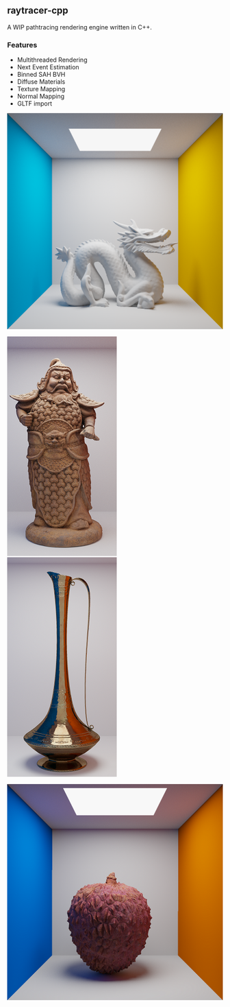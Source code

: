## raytracer-cpp

A WIP pathtracing rendering engine written in C++.

### Features
-  Multithreaded Rendering
-  Next Event Estimation
-  Binned SAH BVH
-  Diffuse Materials
-  Texture Mapping
-  Normal Mapping
-  GLTF import

![](./demo/renders/dragon.png)

![](./demo/renders/statue.png)
![](./demo/renders/vase.png)

![](./demo/renders/normal_mapping.png)